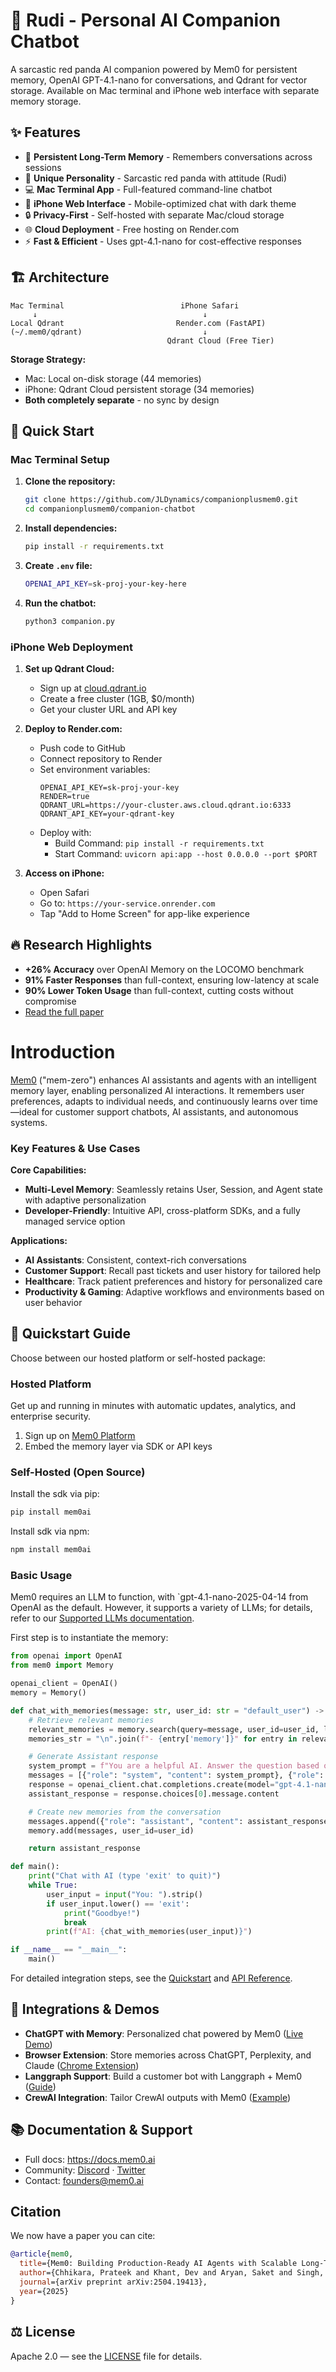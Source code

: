 # 🦝 Rudi - Personal AI Companion Chatbot

A sarcastic red panda AI companion powered by Mem0 for persistent memory, OpenAI GPT-4.1-nano for conversations, and Qdrant for vector storage. Available on Mac terminal and iPhone web interface with separate memory storage.

## ✨ Features

- 🧠 **Persistent Long-Term Memory** - Remembers conversations across sessions
- 🦝 **Unique Personality** - Sarcastic red panda with attitude (Rudi)
- 💻 **Mac Terminal App** - Full-featured command-line chatbot
- 📱 **iPhone Web Interface** - Mobile-optimized chat with dark theme
- 🔒 **Privacy-First** - Self-hosted with separate Mac/cloud storage
- 🌐 **Cloud Deployment** - Free hosting on Render.com
- ⚡ **Fast & Efficient** - Uses gpt-4.1-nano for cost-effective responses

## 🏗️ Architecture

```
Mac Terminal                          iPhone Safari
     ↓                                     ↓
Local Qdrant                         Render.com (FastAPI)
(~/.mem0/qdrant)                           ↓
                                   Qdrant Cloud (Free Tier)
```

**Storage Strategy:**
- Mac: Local on-disk storage (44 memories)
- iPhone: Qdrant Cloud persistent storage (34 memories)
- **Both completely separate** - no sync by design

## 🚀 Quick Start

### Mac Terminal Setup

1. **Clone the repository:**
   ```bash
   git clone https://github.com/JLDynamics/companionplusmem0.git
   cd companionplusmem0/companion-chatbot
   ```

2. **Install dependencies:**
   ```bash
   pip install -r requirements.txt
   ```

3. **Create `.env` file:**
   ```bash
   OPENAI_API_KEY=sk-proj-your-key-here
   ```

4. **Run the chatbot:**
   ```bash
   python3 companion.py
   ```

### iPhone Web Deployment

1. **Set up Qdrant Cloud:**
   - Sign up at [cloud.qdrant.io](https://cloud.qdrant.io)
   - Create a free cluster (1GB, $0/month)
   - Get your cluster URL and API key

2. **Deploy to Render.com:**
   - Push code to GitHub
   - Connect repository to Render
   - Set environment variables:
     ```
     OPENAI_API_KEY=sk-proj-your-key
     RENDER=true
     QDRANT_URL=https://your-cluster.aws.cloud.qdrant.io:6333
     QDRANT_API_KEY=your-qdrant-key
     ```
   - Deploy with:
     - Build Command: `pip install -r requirements.txt`
     - Start Command: `uvicorn api:app --host 0.0.0.0 --port $PORT`

3. **Access on iPhone:**
   - Open Safari
   - Go to: `https://your-service.onrender.com`
   - Tap "Add to Home Screen" for app-like experience

##  🔥 Research Highlights
- **+26% Accuracy** over OpenAI Memory on the LOCOMO benchmark
- **91% Faster Responses** than full-context, ensuring low-latency at scale
- **90% Lower Token Usage** than full-context, cutting costs without compromise
- [Read the full paper](https://mem0.ai/research)

# Introduction

[Mem0](https://mem0.ai) ("mem-zero") enhances AI assistants and agents with an intelligent memory layer, enabling personalized AI interactions. It remembers user preferences, adapts to individual needs, and continuously learns over time—ideal for customer support chatbots, AI assistants, and autonomous systems.

### Key Features & Use Cases

**Core Capabilities:**
- **Multi-Level Memory**: Seamlessly retains User, Session, and Agent state with adaptive personalization
- **Developer-Friendly**: Intuitive API, cross-platform SDKs, and a fully managed service option

**Applications:**
- **AI Assistants**: Consistent, context-rich conversations
- **Customer Support**: Recall past tickets and user history for tailored help
- **Healthcare**: Track patient preferences and history for personalized care
- **Productivity & Gaming**: Adaptive workflows and environments based on user behavior

## 🚀 Quickstart Guide <a name="quickstart"></a>

Choose between our hosted platform or self-hosted package:

### Hosted Platform

Get up and running in minutes with automatic updates, analytics, and enterprise security.

1. Sign up on [Mem0 Platform](https://app.mem0.ai)
2. Embed the memory layer via SDK or API keys

### Self-Hosted (Open Source)

Install the sdk via pip:

```bash
pip install mem0ai
```

Install sdk via npm:
```bash
npm install mem0ai
```

### Basic Usage

Mem0 requires an LLM to function, with `gpt-4.1-nano-2025-04-14 from OpenAI as the default. However, it supports a variety of LLMs; for details, refer to our [Supported LLMs documentation](https://docs.mem0.ai/components/llms/overview).

First step is to instantiate the memory:

```python
from openai import OpenAI
from mem0 import Memory

openai_client = OpenAI()
memory = Memory()

def chat_with_memories(message: str, user_id: str = "default_user") -> str:
    # Retrieve relevant memories
    relevant_memories = memory.search(query=message, user_id=user_id, limit=3)
    memories_str = "\n".join(f"- {entry['memory']}" for entry in relevant_memories["results"])

    # Generate Assistant response
    system_prompt = f"You are a helpful AI. Answer the question based on query and memories.\nUser Memories:\n{memories_str}"
    messages = [{"role": "system", "content": system_prompt}, {"role": "user", "content": message}]
    response = openai_client.chat.completions.create(model="gpt-4.1-nano-2025-04-14", messages=messages)
    assistant_response = response.choices[0].message.content

    # Create new memories from the conversation
    messages.append({"role": "assistant", "content": assistant_response})
    memory.add(messages, user_id=user_id)

    return assistant_response

def main():
    print("Chat with AI (type 'exit' to quit)")
    while True:
        user_input = input("You: ").strip()
        if user_input.lower() == 'exit':
            print("Goodbye!")
            break
        print(f"AI: {chat_with_memories(user_input)}")

if __name__ == "__main__":
    main()
```

For detailed integration steps, see the [Quickstart](https://docs.mem0.ai/quickstart) and [API Reference](https://docs.mem0.ai/api-reference).

## 🔗 Integrations & Demos

- **ChatGPT with Memory**: Personalized chat powered by Mem0 ([Live Demo](https://mem0.dev/demo))
- **Browser Extension**: Store memories across ChatGPT, Perplexity, and Claude ([Chrome Extension](https://chromewebstore.google.com/detail/onihkkbipkfeijkadecaafbgagkhglop?utm_source=item-share-cb))
- **Langgraph Support**: Build a customer bot with Langgraph + Mem0 ([Guide](https://docs.mem0.ai/integrations/langgraph))
- **CrewAI Integration**: Tailor CrewAI outputs with Mem0 ([Example](https://docs.mem0.ai/integrations/crewai))

## 📚 Documentation & Support

- Full docs: https://docs.mem0.ai
- Community: [Discord](https://mem0.dev/DiG) · [Twitter](https://x.com/mem0ai)
- Contact: founders@mem0.ai

## Citation

We now have a paper you can cite:

```bibtex
@article{mem0,
  title={Mem0: Building Production-Ready AI Agents with Scalable Long-Term Memory},
  author={Chhikara, Prateek and Khant, Dev and Aryan, Saket and Singh, Taranjeet and Yadav, Deshraj},
  journal={arXiv preprint arXiv:2504.19413},
  year={2025}
}
```

## ⚖️ License

Apache 2.0 — see the [LICENSE](https://github.com/mem0ai/mem0/blob/main/LICENSE) file for details.